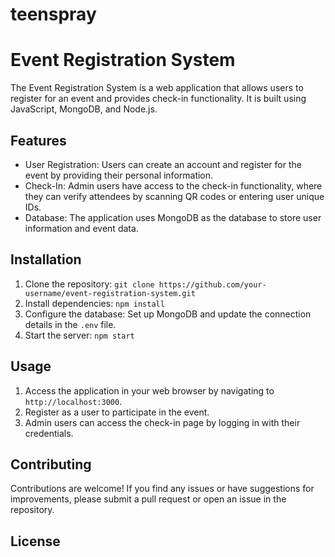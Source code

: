 # teenspray

# Event Registration System

The Event Registration System is a web application that allows users to register for an event and provides check-in functionality. It is built using JavaScript, MongoDB, and Node.js.

## Features

- User Registration: Users can create an account and register for the event by providing their personal information.
- Check-In: Admin users have access to the check-in functionality, where they can verify attendees by scanning QR codes or entering user unique IDs.
- Database: The application uses MongoDB as the database to store user information and event data.

## Installation

1. Clone the repository: `git clone https://github.com/your-username/event-registration-system.git`
2. Install dependencies: `npm install`
3. Configure the database: Set up MongoDB and update the connection details in the `.env` file.
4. Start the server: `npm start`

## Usage

1. Access the application in your web browser by navigating to `http://localhost:3000`.
2. Register as a user to participate in the event.
3. Admin users can access the check-in page by logging in with their credentials.

## Contributing

Contributions are welcome! If you find any issues or have suggestions for improvements, please submit a pull request or open an issue in the repository.

## License



